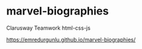 # marvel-biographies
Clarusway Teamwork html-css-js

 https://emredurgunlu.github.io/marvel-biographies/
